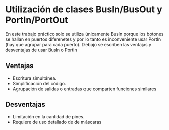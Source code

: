 # Utilización de clases BusIn/BusOut y PortIn/PortOut
En este trabajo práctico solo se utiliza únicamente BusIn porque los botones se hallan en puertos diferenetes y por lo tanto es inconveniente usar PortIn (hay que agrupar para cada puerto). Debajo se escriben las ventajas y desventajas de usar BusIn o PortIn

## Ventajas
* Escritura simultánea.
* Simplificación del código.
* Agrupación de salidas o entradas que comparten funciones similares

## Desventajas
* Limitación en la cantidad de pines.
* Requiere de uso detallado de de máscaras
